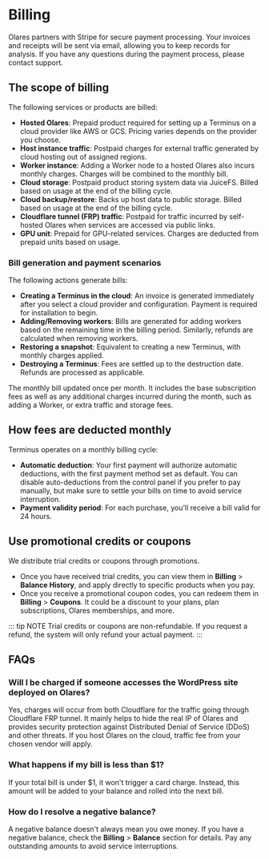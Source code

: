# Billing

Olares partners with Stripe for secure payment processing. Your invoices and receipts will be sent via email, allowing you to keep records for analysis. If you have any questions during the payment process, please contact support.

## The scope of billing

The following services or products are billed:

- **Hosted Olares**: Prepaid product required for setting up a Terminus on a cloud provider like AWS or GCS. Pricing varies depends on the provider you choose. 
- **Host instance traffic**: Postpaid charges for external traffic generated by cloud hosting out of assigned regions.
- **Worker instance**: Adding a Worker node to a hosted Olares also incurs monthly charges. Charges will be combined to the monthly bill.
- **Cloud storage**: Postpaid product storing system data via JuiceFS. Billed based on usage at the end of the billing cycle.
- **Cloud backup/restore**: Backs up host data to public storage. Billed based on usage at the end of the billing cycle.
- **Cloudflare tunnel (FRP) traffic**: Postpaid for traffic incurred by self-hosted Olares when services are accessed via public links.
- **GPU unit**: Prepaid for GPU-related services. Charges are deducted from prepaid units based on usage.


### Bill generation and payment scenarios

The following actions generate bills:

- **Creating a Terminus in the cloud**: An invoice is generated immediately after you select a cloud provider and configuration. Payment is required for installation to begin.
- **Adding/Removing workers**: Bills are generated for adding workers based on the remaining time in the billing period. Similarly, refunds are calculated when removing workers.
- **Restoring a snapshot**: Equivalent to creating a new Terminus, with monthly charges applied.
- **Destroying a Terminus**: Fees are settled up to the destruction date. Refunds are processed as applicable.

The monthly bill updated once per month. It includes the base subscription fees as well as any additional charges incurred during the month, such as adding a Worker, or extra traffic and storage fees.

## How fees are deducted monthly

Terminus operates on a monthly billing cycle:
- **Automatic deduction**: Your first payment will authorize automatic deductions, with the first payment method set as default. You can disable auto-deductions from the control panel if you prefer to pay manually, but make sure to settle your bills on time to avoid service interruption.
- **Payment validity period**: For each purchase, you'll receive a bill valid for 24 hours.


## Use promotional credits or coupons

We distribute trial credits or coupons through promotions. 

- Once you have received trial credits, you can view them in **Billing** > **Balance History**, and apply directly to specific products when you pay. 
- Once you receive a promotional coupon codes, you can redeem them in **Billing** > **Coupons**. It could be a discount to your plans, plan subscriptions, Olares memberships, and more.

::: tip NOTE
Trial credits or coupons are non-refundable. If you request a refund, the system will only refund your actual payment.
:::

## FAQs

### Will I be charged if someone accesses the WordPress site deployed on Olares?

Yes, charges will occur from both Cloudflare for the traffic going through Cloudflare FRP tunnel. It mainly helps to hide the real IP of Olares and provides security protection against Distributed Denial of Service (DDoS) and other threats. If you host Olares on the cloud, traffic fee from your chosen vendor will apply. 


### What happens if my bill is less than $1?

If your total bill is under $1, it won't trigger a card charge. Instead, this amount will be added to your balance and rolled into the next bill.

### How do I resolve a negative balance?

A negative balance doesn't always mean you owe money. If you have a negative balance, check the **Billing** > **Balance** section for details. Pay any outstanding amounts to avoid service interruptions.
